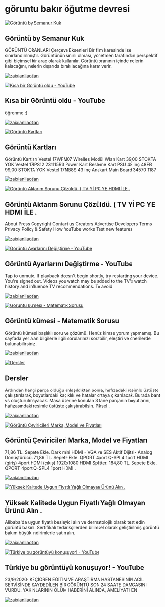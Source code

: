 # göruntu bakır öğutme devresi
<a href="https://mnn.zoosnet.net/LR/Chatpre.aspx?id=MNN94995150&p=https://topgrinding.com/" target="_blank">![Görüntü by Semanur Kuk](https://github.com/technlg/images/blob/main/59.jpg)</a>
## Görüntü by Semanur Kuk
GÖRÜNTÜ ORANLARI Çerçeve Eksenleri Bir film karesinde ise sınırlandırılmıştır. Görüntünün sınırlı olması, yönetmen tarafından perspektif gibi biçimsel bir araç olarak kullanılır. Görüntü oranının içinde nelerin kalacağını, nelerin dışarıda bırakılacağına karar verir.
<a href="https://mnn.zoosnet.net/LR/Chatpre.aspx?id=MNN94995150&p=https://topgrinding.com/" target="_blank"><img src="https://github.com/technlg/images/raw/main/chat11.jpg" alt="zaixianliaotian"/></a><a href="//whatsapp.shibangsoft.com/WhatsApp.php" ><img src="https://github.com/technlg/images/raw/main/chat11.png" alt=""></a>
<a href="https://mnn.zoosnet.net/LR/Chatpre.aspx?id=MNN94995150&p=https://topgrinding.com/" target="_blank">![Kısa bir Görüntü oldu - YouTube](https://github.com/technlg/images/blob/main/7.jpg)</a>
## Kısa bir Görüntü oldu - YouTube
öğrenme :)
<a href="https://mnn.zoosnet.net/LR/Chatpre.aspx?id=MNN94995150&p=https://topgrinding.com/" target="_blank"><img src="https://github.com/technlg/images/raw/main/chat11.jpg" alt="zaixianliaotian"/></a><a href="//whatsapp.shibangsoft.com/WhatsApp.php" ><img src="https://github.com/technlg/images/raw/main/chat11.png" alt=""></a>
<a href="https://mnn.zoosnet.net/LR/Chatpre.aspx?id=MNN94995150&p=https://topgrinding.com/" target="_blank">![Görüntü Kartları](https://github.com/technlg/images/blob/main/24.jpg)</a>
## Görüntü Kartları
Görüntü Kartları Vestel 17WFM07 Wirelles Modül Wlan Kart 39,00 STOKTA YOK Vestel 17IPS12 231115R3 Power Kart Besleme Kart PSU 48 inç 48FB 99,00 STOKTA YOK Vestel 17MB8S 43 inç Anakart Main Board 34570 1187 
<a href="https://mnn.zoosnet.net/LR/Chatpre.aspx?id=MNN94995150&p=https://topgrinding.com/" target="_blank"><img src="https://github.com/technlg/images/raw/main/chat11.jpg" alt="zaixianliaotian"/></a><a href="//whatsapp.shibangsoft.com/WhatsApp.php" ><img src="https://github.com/technlg/images/raw/main/chat11.png" alt=""></a>
<a href="https://mnn.zoosnet.net/LR/Chatpre.aspx?id=MNN94995150&p=https://topgrinding.com/" target="_blank">![Görüntü Aktarım Sorunu Çözüldü. ( TV Yİ PC YE HDMI İLE .](https://github.com/technlg/images/blob/main/39.jpg)</a>
## Görüntü Aktarım Sorunu Çözüldü. ( TV Yİ PC YE HDMI İLE .
About Press Copyright Contact us Creators Advertise Developers Terms Privacy Policy & Safety How YouTube works Test new features
<a href="https://mnn.zoosnet.net/LR/Chatpre.aspx?id=MNN94995150&p=https://topgrinding.com/" target="_blank"><img src="https://github.com/technlg/images/raw/main/chat11.jpg" alt="zaixianliaotian"/></a><a href="//whatsapp.shibangsoft.com/WhatsApp.php" ><img src="https://github.com/technlg/images/raw/main/chat11.png" alt=""></a>
<a href="https://mnn.zoosnet.net/LR/Chatpre.aspx?id=MNN94995150&p=https://topgrinding.com/" target="_blank">![Görüntü Ayarlarını Değiştirme - YouTube](https://github.com/technlg/images/blob/main/50.jpg)</a>
## Görüntü Ayarlarını Değiştirme - YouTube
Tap to unmute. If playback doesn't begin shortly, try restarting your device. You're signed out. Videos you watch may be added to the TV's watch history and influence TV recommendations. To avoid 
<a href="https://mnn.zoosnet.net/LR/Chatpre.aspx?id=MNN94995150&p=https://topgrinding.com/" target="_blank"><img src="https://github.com/technlg/images/raw/main/chat11.jpg" alt="zaixianliaotian"/></a><a href="//whatsapp.shibangsoft.com/WhatsApp.php" ><img src="https://github.com/technlg/images/raw/main/chat11.png" alt=""></a>
<a href="https://mnn.zoosnet.net/LR/Chatpre.aspx?id=MNN94995150&p=https://topgrinding.com/" target="_blank">![Görüntü kümesi - Matematik Sorusu](https://github.com/technlg/images/blob/main/6.jpg)</a>
## Görüntü kümesi - Matematik Sorusu
Görüntü kümesi başlıklı soru ve çözümü. Henüz kimse yorum yapmamış. Bu sayfada yer alan bilgilerle ilgili sorularınızı sorabilir, eleştiri ve önerilerde bulunabilirsiniz.
<a href="https://mnn.zoosnet.net/LR/Chatpre.aspx?id=MNN94995150&p=https://topgrinding.com/" target="_blank"><img src="https://github.com/technlg/images/raw/main/chat11.jpg" alt="zaixianliaotian"/></a><a href="//whatsapp.shibangsoft.com/WhatsApp.php" ><img src="https://github.com/technlg/images/raw/main/chat11.png" alt=""></a>
<a href="https://mnn.zoosnet.net/LR/Chatpre.aspx?id=MNN94995150&p=https://topgrinding.com/" target="_blank">![Dersler](https://github.com/technlg/images/blob/main/49.jpg)</a>
## Dersler
Ardından hangi parça olduğu anlaşıldıktan sonra, hafızadaki resimle üstüste çakıştırılarak, boyutlardaki kaçıklık ve hatalar ortaya çıkarılacak. Burada bant vs oluşturulmayacak. Masa üzerine konulan 3 tane parçanın boyutlarını, hafızasındaki resimle üstüste çakıştırabilsin. Piksel .
<a href="https://mnn.zoosnet.net/LR/Chatpre.aspx?id=MNN94995150&p=https://topgrinding.com/" target="_blank"><img src="https://github.com/technlg/images/raw/main/chat11.jpg" alt="zaixianliaotian"/></a><a href="//whatsapp.shibangsoft.com/WhatsApp.php" ><img src="https://github.com/technlg/images/raw/main/chat11.png" alt=""></a>
<a href="https://mnn.zoosnet.net/LR/Chatpre.aspx?id=MNN94995150&p=https://topgrinding.com/" target="_blank">![Görüntü Çeviricileri Marka, Model ve Fiyatları](https://github.com/technlg/images/blob/main/23.jpg)</a>
## Görüntü Çeviricileri Marka, Model ve Fiyatları
71,86 TL. Sepete Ekle. Dark mini HDMI - VGA ve SES Aktif Dijital- Analog Dönüştürücü. 71,86 TL. Sepete Ekle. QPORT 4port Q-SPL4 1port HDMI (giriş) 4port HDMI (çıkış) 1920x1080 HDMI Splitter. 184,80 TL. Sepete Ekle. QPORT 4port Q-SPL4 1port HDMI .
<a href="https://mnn.zoosnet.net/LR/Chatpre.aspx?id=MNN94995150&p=https://topgrinding.com/" target="_blank"><img src="https://github.com/technlg/images/raw/main/chat11.jpg" alt="zaixianliaotian"/></a><a href="//whatsapp.shibangsoft.com/WhatsApp.php" ><img src="https://github.com/technlg/images/raw/main/chat11.png" alt=""></a>
<a href="https://mnn.zoosnet.net/LR/Chatpre.aspx?id=MNN94995150&p=https://topgrinding.com/" target="_blank">![Yüksek Kalitede Uygun Fiyatlı Yağlı Olmayan Ürünü Alın .](https://github.com/technlg/images/blob/main/34.jpg)</a>
## Yüksek Kalitede Uygun Fiyatlı Yağlı Olmayan Ürünü Alın .
Alibaba'da uygun fiyatlı besleyici alın ve dermatolojik olarak test edin görüntü bakım. Sertifikalı tedarikçilerden bilimsel olarak geliştirilmiş görüntü bakım büyük indirimlerle satın alın.
<a href="https://mnn.zoosnet.net/LR/Chatpre.aspx?id=MNN94995150&p=https://topgrinding.com/" target="_blank"><img src="https://github.com/technlg/images/raw/main/chat11.jpg" alt="zaixianliaotian"/></a><a href="//whatsapp.shibangsoft.com/WhatsApp.php" ><img src="https://github.com/technlg/images/raw/main/chat11.png" alt=""></a>
<a href="https://mnn.zoosnet.net/LR/Chatpre.aspx?id=MNN94995150&p=https://topgrinding.com/" target="_blank">![Türkiye bu görüntüyü konuşuyor! - YouTube](https://github.com/technlg/images/blob/main/20.jpg)</a>
## Türkiye bu görüntüyü konuşuyor! - YouTube
23/9/2020· KEÇİÖREN EĞİTİM VE ARAŞTIRMA HASTANESİNİN ACİL SERVİSİNDE KAYDEDİLEN BİR GÖRÜNTÜ SON 24 SAATE DAMGASINI VURDU. YAKINLARININ ÖLÜM HABERİNİ ALINCA, AMELİYATHEN
<a href="https://mnn.zoosnet.net/LR/Chatpre.aspx?id=MNN94995150&p=https://topgrinding.com/" target="_blank"><img src="https://github.com/technlg/images/raw/main/chat11.jpg" alt="zaixianliaotian"/></a><a href="//whatsapp.shibangsoft.com/WhatsApp.php" ><img src="https://github.com/technlg/images/raw/main/chat11.png" alt=""></a>
